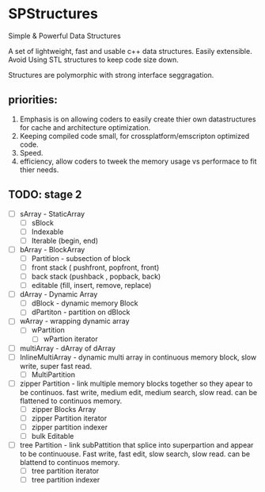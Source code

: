 # SPStructures
Simple &amp; Powerful Data Structures

A set of lightweight, fast and usable c++ data structures. Easily extensible. Avoid Using STL structures to keep code size down.

Structures are polymorphic with strong interface seggragation. 

## priorities: 
1. Emphasis is on allowing coders to easily create thier own datastructures for cache and architecture optimization. 
2. Keeping compiled code small, for crossplatform/emscripton optimized code.
3. Speed. 
4. efficiency, allow coders to tweek the memory usage vs performace to fit thier needs. 

## TODO: stage 2
 - [ ] sArray - StaticArray
	- [ ] sBlock	
	- [ ] Indexable 
	- [ ] Iterable (begin, end)
 - [ ] bArray - BlockArray
	- [ ] Partition - subsection of block
	- [ ] front stack ( pushfront, popfront, front)
	- [ ] back stack (pushback , popback, back)
	- [ ] editable (fill, insert, remove, replace)
 - [ ] dArray - Dynamic Array
	- [ ] dBlock - dynamic memory Block
	- [ ] dPartiton - partition on dBlock
 - [ ] wArray -  wrapping dynamic array
	- [ ] wPartition
		- [ ] wPartion iterator
 - [ ] multiArray - dArray of dArray
 - [ ] InlineMultiArray - dynamic multi array in continuous memory block, slow write, super fast read. 
	- [ ] MultiPartition
 - [ ] zipper Partition - link multiple memory blocks together so they apear to be continuos. fast write, medium edit, medium search, slow read. can be flattened to continuos memory.
	- [ ] zipper Blocks Array
	- [ ] zipper Partition iterator
	- [ ] zipper partition indexer
	- [ ] bulk Editable
 - [ ] tree Partition - link subPattition that splice into superpartion and appear to be continuouse. Fast write, fast edit, slow search, slow read. can be blattend to continuos memory.
	- [ ] tree partition iterator
	- [ ] tree partition indexer